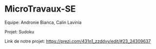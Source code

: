 # MicroTravaux-SE

Equipe: Andronie Bianca, Calin Lavinia

Projet: Sudoku

Link de notre projet: https://prezi.com/431n1_zzddvy/edit/#23_24309637
